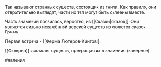 Так называют странных существ, состоящих из гнили. Как правило, они отвратительно выглядят, части их тел могут быть склеены вместе.

Часть знамений появилась, вероятно, из [[Сказки|сказок]]. Они являются сильно искажённой версией существ из сюжетов сказок Грима. 

Первая встреча - [[Ферма Лютеров-Кингов]]. 

[[Скверна]] искажает существ, превращая их в знамения (наверное).

#явления 